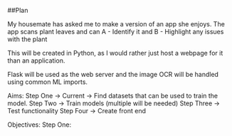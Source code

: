 ##Plan

My housemate has asked me to make a version of an app she enjoys.
The app scans plant leaves and can A - Identify it and B - Highlight any issues with the plant

This will be created in Python, as I would rather just host a webpage for it than an application.

Flask will be used as the web server and the image OCR will be handled using common ML imports.

Aims:
Step One -> Current -> Find datasets that can be used to train the model.
Step Two -> Train models (multiple will be needed)
Step Three -> Test functionality
Step Four -> Create front end

Objectives: 
Step One:
